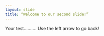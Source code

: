 ```yaml
---
layout: slide
title: “Welcome to our second slide!”
---
```

Your test..........
Use the left arrow to go back!
